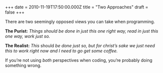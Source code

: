 +++
date = 2010-11-19T17:50:00.000Z
title = "Two Approaches"
draft = false
+++


<div><p>There are two seemingly opposed views you can take when programming.</p>
<p><strong>The Purist:</strong> <em>Things should be done in just this one right way, read in just this one way, work just so.</em></p>
<p><strong>The Realist:</strong> <em>This</em> should <em>be done just so, but for christ&#8217;s sake we just need this to work right now and I need to go get some coffee.</em></p>
<p>If you&#8217;re not using <em>both</em> perspectives when coding, you&#8217;re probably doing something wrong.</p></div>